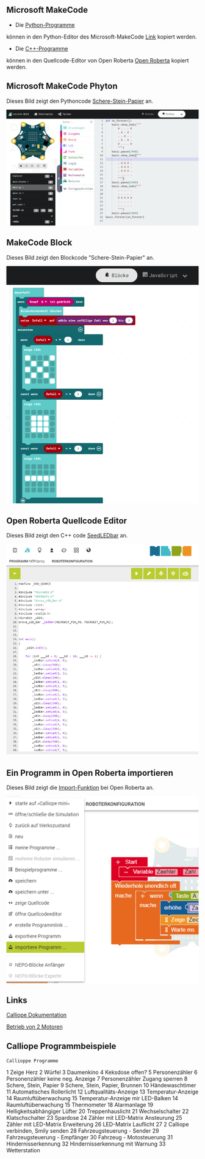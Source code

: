 

## Microsoft MakeCode

- Die [Python-Programme](https://github.com/frankyhub/Calliope-MakeCode/tree/master/Python)

können in den Python-Editor des Microsoft-MakeCode [Link](https://makecode.calliope.cc/#editor) kopiert werden.

- Die [C++-Programme](https://github.com/frankyhub/Calliope-MakeCode/tree/master/Cpp)

können in den Quellcode-Editor von Open Roberta [Open Roberta](https://lab.open-roberta.org/) kopiert werden.

## Microsoft MakeCode Phyton

Dieses Bild zeigt den Pythoncode [Schere-Stein-Papier](https://github.com/frankyhub/Calliope-MakeCode/tree/master/Python/B5-Schere-Stein-Papier) an.

![image](https://github.com/frankyhub/png/blob/master/Python.png)

## MakeCode Block

Dieses Bild zeigt den Blockcode "Schere-Stein-Papier" an.

![image](https://github.com/frankyhub/png/blob/master/Schere_Stein_Papier.png)

## Open Roberta Quellcode Editor

Dieses Bild zeigt den C++ code [SeedLEDbar](https://github.com/frankyhub/Calliope-MakeCode/tree/master/Cpp/B13-SeedLEDbar) an.

![image](https://github.com/frankyhub/png/blob/master/NEPO_cpp.png)

## Ein Programm in Open Roberta importieren

Dieses Bild zeigt die [Import-Funktion](https://github.com/frankyhub/Calliope-MakeCode/tree/master/xml) bei Open Roberta an.

![image](https://github.com/frankyhub/png/blob/master/roberta_import.png)

## Links

[Calliope Dokumentation](https://calliope-mini.github.io/v10/)

[Betrieb von 2 Motoren](https://calliopeminigsho.wordpress.com/technik/dualmotorbug/)

## Calliope Programmbeispiele

	Callioppe Programme
	
1	Zeige Herz
2	Würfel
3	Daumenkino
4	Keksdose offen?
5	Personenzähler
6	Personenzähler keine neg. Anzeige
7	Personenzähler Zugang sperren
8	Schere, Stein, Papier
9	Schere, Stein, Papier, Brunnen
10	Händewaschtimer
11	Automatisches Rollerlicht
12	Luftqualitäts-Anzeige
13	Temperatur-Anzeige
14	Raumluftüberwachung
15	Temperatur-Anzeige mir LED-Balken
14	Raumluftüberwachung
15	Thermometer
18	Alarmanlage
19	Helligkeitsabhängiger Lüfter 
20	Treppenhauslicht
21	Wechselschalter
22	Klatschschalter
23	Spardose
24	Zähler mit LED-Matrix Ansteurung
25	Zähler mit LED-Matrix Erweiterung
26	LED-Matrix Lauflicht
27	2 Calliope verbinden, Smily senden
28	Fahrzeugsteuerung - Sender
29	Fahrzeugsteuerung - Empfänger
30	Fahrzeug - Motosteuerung
31	Hindernisserkennung 
32	Hindernisserkennung mit Warnung
33	Wetterstation



